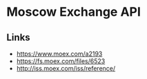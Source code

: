 # Moscow Exchange API

## Links

- https://www.moex.com/a2193
- https://fs.moex.com/files/6523
- http://iss.moex.com/iss/reference/
